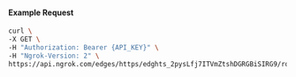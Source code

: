 <!-- Code generated for API Clients. DO NOT EDIT. -->

#### Example Request

```bash
curl \
-X GET \
-H "Authorization: Bearer {API_KEY}" \
-H "Ngrok-Version: 2" \
https://api.ngrok.com/edges/https/edghts_2pysLfj7ITVmZtshDGRGBiSIRG9/routes/edghtsrt_2pysLb0HcJDeIVdx0tX12WEzY0d/ip_restriction
```
